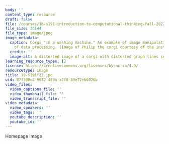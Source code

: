 ```yaml
---
body: ''
content_type: resource
draft: false
file: /courses/18-s191-introduction-to-computational-thinking-fall-2022/18-s191f22.jpg
file_size: 36144
file_type: image/jpeg
image_metadata:
  caption: Corgi "in a washing machine." An example of image manipulation by means
    of data processing. (Image of Philip the corgi courtesy of the instructors.)
  credit: ''
  image-alt: A distorted image of a corgi with distorted graph lines superimposed.
learning_resource_types: []
license: https://creativecommons.org/licenses/by-nc-sa/4.0/
resourcetype: Image
title: 18-S191f22.jpg
uid: 87f398c8-9632-459a-a2f8-89e72eb6826b
video_files:
  video_captions_file: ''
  video_thumbnail_file: ''
  video_transcript_file: ''
video_metadata:
  video_speakers: ''
  video_tags: ''
  youtube_description: ''
  youtube_id: ''
---
```

Homepage Image